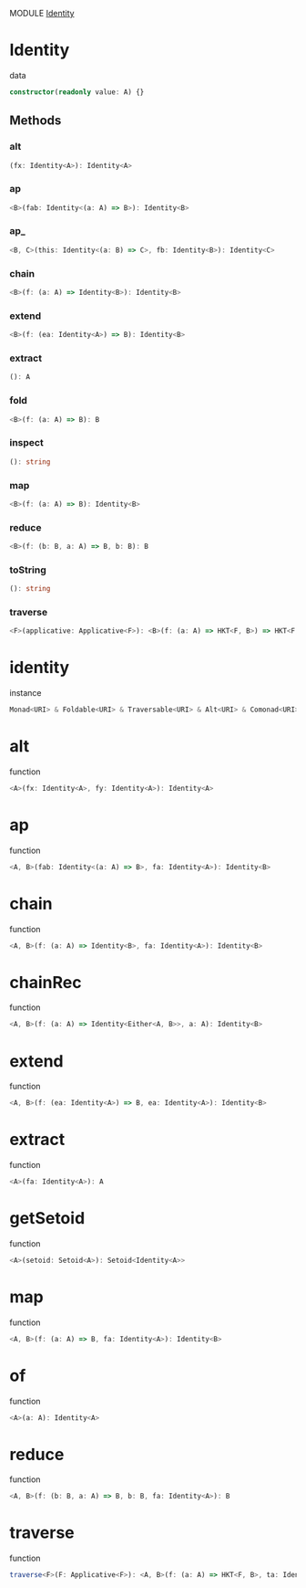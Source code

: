MODULE [Identity](https://github.com/gcanti/fp-ts/blob/master/src/Identity.ts)
# Identity
data
```ts
constructor(readonly value: A) {}
```
## Methods

### alt
```ts
(fx: Identity<A>): Identity<A> 
```
### ap
```ts
<B>(fab: Identity<(a: A) => B>): Identity<B> 
```
### ap_
```ts
<B, C>(this: Identity<(a: B) => C>, fb: Identity<B>): Identity<C> 
```
### chain
```ts
<B>(f: (a: A) => Identity<B>): Identity<B> 
```
### extend
```ts
<B>(f: (ea: Identity<A>) => B): Identity<B> 
```
### extract
```ts
(): A 
```
### fold
```ts
<B>(f: (a: A) => B): B 
```
### inspect
```ts
(): string 
```
### map
```ts
<B>(f: (a: A) => B): Identity<B> 
```
### reduce
```ts
<B>(f: (b: B, a: A) => B, b: B): B 
```
### toString
```ts
(): string 
```
### traverse
```ts
<F>(applicative: Applicative<F>): <B>(f: (a: A) => HKT<F, B>) => HKT<F, Identity<B>> 
```
# identity
instance
```ts
Monad<URI> & Foldable<URI> & Traversable<URI> & Alt<URI> & Comonad<URI> & ChainRec<URI>
```
# alt
function
```ts
<A>(fx: Identity<A>, fy: Identity<A>): Identity<A>
```

# ap
function
```ts
<A, B>(fab: Identity<(a: A) => B>, fa: Identity<A>): Identity<B>
```

# chain
function
```ts
<A, B>(f: (a: A) => Identity<B>, fa: Identity<A>): Identity<B>
```

# chainRec
function
```ts
<A, B>(f: (a: A) => Identity<Either<A, B>>, a: A): Identity<B>
```

# extend
function
```ts
<A, B>(f: (ea: Identity<A>) => B, ea: Identity<A>): Identity<B>
```

# extract
function
```ts
<A>(fa: Identity<A>): A
```

# getSetoid
function
```ts
<A>(setoid: Setoid<A>): Setoid<Identity<A>>
```

# map
function
```ts
<A, B>(f: (a: A) => B, fa: Identity<A>): Identity<B>
```

# of
function
```ts
<A>(a: A): Identity<A>
```

# reduce
function
```ts
<A, B>(f: (b: B, a: A) => B, b: B, fa: Identity<A>): B
```

# traverse
function
```ts
traverse<F>(F: Applicative<F>): <A, B>(f: (a: A) => HKT<F, B>, ta: Identity<A>) => HKT<F, Identity<B>> 
```